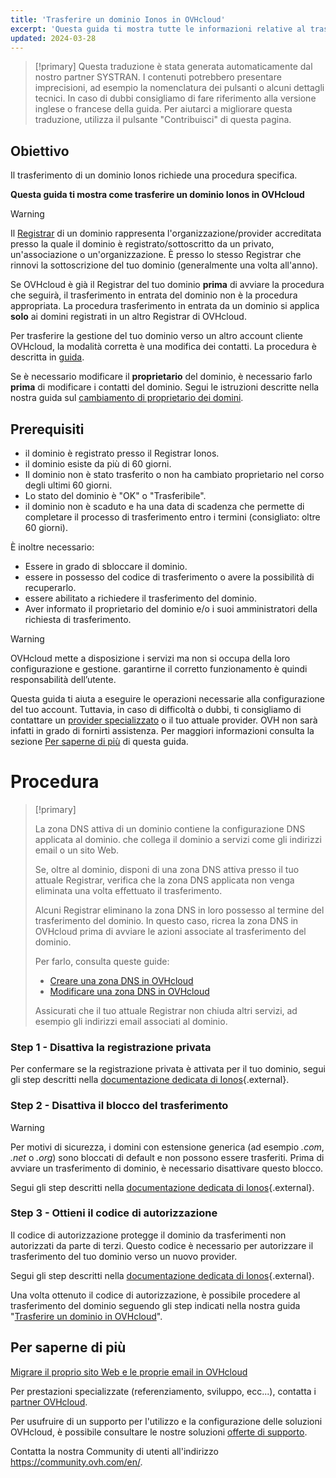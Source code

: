 ```yaml
---
title: 'Trasferire un dominio Ionos in OVHcloud'
excerpt: 'Questa guida ti mostra tutte le informazioni relative al trasferimento di un dominio Ionos in OVHcloud'
updated: 2024-03-28
---
```


> [!primary]
> Questa traduzione è stata generata automaticamente dal nostro partner SYSTRAN. I contenuti potrebbero presentare imprecisioni, ad esempio la nomenclatura dei pulsanti o alcuni dettagli tecnici. In caso di dubbi consigliamo di fare riferimento alla versione inglese o francese della guida. Per aiutarci a migliorare questa traduzione, utilizza il pulsante "Contribuisci" di questa pagina.
>

## Obiettivo

Il trasferimento di un dominio Ionos richiede una procedura specifica.

**Questa guida ti mostra come trasferire un dominio Ionos in OVHcloud**

> [!warning]
>
> Il [Registrar](domains-what-is-registrar.) di un dominio rappresenta l'organizzazione/provider accreditata presso la quale il dominio è registrato/sottoscritto da un privato, un'associazione o un'organizzazione. È presso lo stesso Registrar che rinnovi la sottoscrizione del tuo dominio (generalmente una volta all'anno).
>
> Se OVHcloud è già il Registrar del tuo dominio **prima** di avviare la procedura che seguirà, il trasferimento in entrata del dominio non è la procedura appropriata. La procedura trasferimento in entrata da un dominio si applica **solo** ai domini registrati in un altro Registrar di OVHcloud.
>
> Per trasferire la gestione del tuo dominio verso un altro account cliente OVHcloud, la modalità corretta è una modifica dei contatti. La procedura è descritta in [guida](managing_contacts1.).
>
> Se è necessario modificare il **proprietario** del dominio, è necessario farlo **prima** di modificare i contatti del dominio. Segui le istruzioni descritte nella nostra guida sul [cambiamento di proprietario dei domini](trade_domain1.).
>

## Prerequisiti

- il dominio è registrato presso il Registrar Ionos.
- il dominio esiste da più di 60 giorni.
- Il dominio non è stato trasferito o non ha cambiato proprietario nel corso degli ultimi 60 giorni.
- Lo stato del dominio è "OK" o "Trasferibile".
- il dominio non è scaduto e ha una data di scadenza che permette di completare il processo di trasferimento entro i termini (consigliato: oltre 60 giorni).

È inoltre necessario:

- Essere in grado di sbloccare il dominio.
- essere in possesso del codice di trasferimento o avere la possibilità di recuperarlo.
- essere abilitato a richiedere il trasferimento del dominio.
- Aver informato il proprietario del dominio e/o i suoi amministratori della richiesta di trasferimento.

> [!warning]
>
> OVHcloud mette a disposizione i servizi ma non si occupa della loro configurazione e gestione. garantirne il corretto funzionamento è quindi responsabilità dell’utente.
>
> Questa guida ti aiuta a eseguire le operazioni necessarie alla configurazione del tuo account. Tuttavia, in caso di difficoltà o dubbi, ti consigliamo di contattare un [provider specializzato](partner.) o il tuo attuale provider. OVH non sarà infatti in grado di fornirti assistenza. Per maggiori informazioni consulta la sezione [Per saperne di più](transfer_incoming_ionos_#go-further.) di questa guida.
>

# Procedura

> [!primary]
>
> La zona DNS attiva di un dominio contiene la configurazione DNS applicata al dominio. che collega il dominio a servizi come gli indirizzi email o un sito Web.
>
> Se, oltre al dominio, disponi di una zona DNS attiva presso il tuo attuale Registrar, verifica che la zona DNS applicata non venga eliminata una volta effettuato il trasferimento.
>
> Alcuni Registrar eliminano la zona DNS in loro possesso al termine del trasferimento del dominio. In questo caso, ricrea la zona DNS in OVHcloud prima di avviare le azioni associate al trasferimento del dominio.
>
> Per farlo, consulta queste guide:
>
> - [Creare una zona DNS in OVHcloud](dns_zone_create1.)
> - [Modificare una zona DNS in OVHcloud](dns_zone_edit1.)
>
> Assicurati che il tuo attuale Registrar non chiuda altri servizi, ad esempio gli indirizzi email associati al dominio.
>

### Step 1 - Disattiva la registrazione privata

Per confermare se la registrazione privata è attivata per il tuo dominio, segui gli step descritti nella [documentazione dedicata di Ionos](https://www.ionos.it/aiuto/domini/trasferire-un-dominio-allinterno-di-11-ionos/disattivare-la-registrazione-privata-per-un-dominio-su-11-ionos/){.external}.

### Step 2 - Disattiva il blocco del trasferimento

> [!warning]
>
> Per motivi di sicurezza, i domini con estensione generica (ad esempio *.com*, *.net* o *.org*) sono bloccati di default e non possono essere trasferiti. Prima di avviare un trasferimento di dominio, è necessario disattivare questo blocco.
>

Segui gli step descritti nella [documentazione dedicata di Ionos](https://www.ionos.it/aiuto/domini/trasferire-un-dominio-allinterno-di-11-ionos/disattivare-il-blocco-di-trasferimento-di-un-dominio-su-11-ionos/){.external}.

### Step 3 - Ottieni il codice di autorizzazione

Il codice di autorizzazione protegge il dominio da trasferimenti non autorizzati da parte di terzi. Questo codice è necessario per autorizzare il trasferimento del tuo dominio verso un nuovo provider.

Segui gli step descritti nella [documentazione dedicata di Ionos](https://www.ionos.it/aiuto/domini/trasferire-un-dominio-da-11-ionos-ad-un-provider-esterno/visualizzare-il-codice-di-autorizzazione-per-un-dominio-su-11-ionos/){.external}.

Una volta ottenuto il codice di autorizzazione, è possibile procedere al trasferimento del dominio seguendo gli step indicati nella nostra guida "[Trasferire un dominio in OVHcloud](transfer_incoming_generic_domain1.)".

## Per saperne di più <a name="go-further"></a>

[Migrare il proprio sito Web e le proprie email in OVHcloud](hosting_migrating_to_ovh1.)

Per prestazioni specializzate (referenziamento, sviluppo, ecc...), contatta i [partner OVHcloud](partner.).

Per usufruire di un supporto per l'utilizzo e la configurazione delle soluzioni OVHcloud, è possibile consultare le nostre soluzioni [offerte di supporto](support.).

Contatta la nostra Community di utenti all'indirizzo <https://community.ovh.com/en/>.